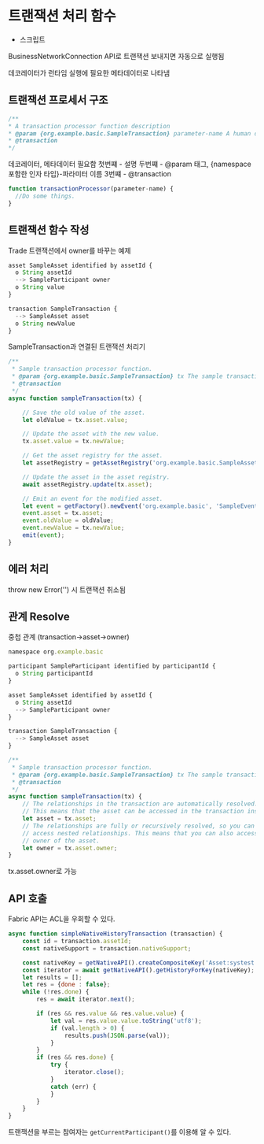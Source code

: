 # 트랜잭션 처리 함수

* 스크립트

BusinessNetworkConnection API로 트랜잭션 보내지면 자동으로 실행됨

데코레이터가 런타임 실행에 필요한 메타데이터로 나타냄

## 트랜잭션 프로세서 구조

```js
/**
* A transaction processor function description
* @param {org.example.basic.SampleTransaction} parameter-name A human description of the parameter
* @transaction
*/
```

데코레이터, 메타데이터 필요함
첫번쨰 - 설명
두번쨰 - @param 태그, {namespace 포함한 인자 타입}-파라미터 이름
3번쨰 - @transaction

```js
function transactionProcessor(parameter-name) {
  //Do some things.
}
```

## 트랜잭션 함수 작성

Trade 트랜잭션에서 owner를 바꾸는 예제

```js
asset SampleAsset identified by assetId {
  o String assetId
  --> SampleParticipant owner
  o String value
}

transaction SampleTransaction {
  --> SampleAsset asset
  o String newValue
}
```

SampleTransaction과 연결된 트랜잭션 처리기

```js
/**
 * Sample transaction processor function.
 * @param {org.example.basic.SampleTransaction} tx The sample transaction instance.
 * @transaction
 */
async function sampleTransaction(tx) {

    // Save the old value of the asset.
    let oldValue = tx.asset.value;

    // Update the asset with the new value.
    tx.asset.value = tx.newValue;

    // Get the asset registry for the asset.
    let assetRegistry = getAssetRegistry('org.example.basic.SampleAsset');

    // Update the asset in the asset registry.
    await assetRegistry.update(tx.asset);

    // Emit an event for the modified asset.
    let event = getFactory().newEvent('org.example.basic', 'SampleEvent');
    event.asset = tx.asset;
    event.oldValue = oldValue;
    event.newValue = tx.newValue;
    emit(event);
}
```

## 에러 처리

throw new Error('') 시 트랜잭션 취소됨

## 관계 Resolve

중첩 관계 (transaction->asset->owner)

```js
namespace org.example.basic

participant SampleParticipant identified by participantId {
  o String participantId
}

asset SampleAsset identified by assetId {
  o String assetId
  --> SampleParticipant owner
}

transaction SampleTransaction {
  --> SampleAsset asset
}

```

```js
/**
 * Sample transaction processor function.
 * @param {org.example.basic.SampleTransaction} tx The sample transaction instance.
 * @transaction
 */
async function sampleTransaction(tx) {
    // The relationships in the transaction are automatically resolved.
    // This means that the asset can be accessed in the transaction instance.
    let asset = tx.asset;
    // The relationships are fully or recursively resolved, so you can also
    // access nested relationships. This means that you can also access the
    // owner of the asset.
    let owner = tx.asset.owner;
}
```

tx.asset.owner로 가능

## API 호출

Fabric API는 ACL을 우회할 수 있다.

```js
async function simpleNativeHistoryTransaction (transaction) {
    const id = transaction.assetId;
    const nativeSupport = transaction.nativeSupport;

    const nativeKey = getNativeAPI().createCompositeKey('Asset:systest.transactions.SimpleStringAsset', [id]);
    const iterator = await getNativeAPI().getHistoryForKey(nativeKey);
    let results = [];
    let res = {done : false};
    while (!res.done) {
        res = await iterator.next();

        if (res && res.value && res.value.value) {
            let val = res.value.value.toString('utf8');
            if (val.length > 0) {
                results.push(JSON.parse(val));
            }
        }
        if (res && res.done) {
            try {
                iterator.close();
            }
            catch (err) {
            }
        }
    }
}
```

트랜잭션을 부르는 참여자는 `getCurrentParticipant()`를 이용해 알 수 있다.